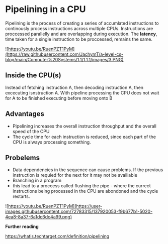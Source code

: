 # Pipelining in a CPU

Pipelining is the process of creating a series of accumlated instructions to continously process instructions across multiple CPUs. Instructions are proccessed parallelly and are overlapping during execution. The **latency**, time taken for a single instruction to be proccessed, remains the same.

![https://youtu.be/RuenPZT1PyM](https://raw.githubusercontent.com/JachymT/a-level-cs-blog/main/Computer%20Systems/1.1/1.1.1/images/3.PNG)

## Inside the CPU(s)
Instead of fetching instruction A, then decoding instruction A, then excecuting isnstruction A. With pipeline processing the CPU does not wait for A to be finished executing before moving onto B

## Advantages
- Pipelining increases the overall instruction throughput and the overall speed of the CPU
- The cycle time for each instruction is reduced, since each part of the CPU is always processing something.

## Probelems
- Data dependencies in the sequence can cause problems. If the previous instruction is requied for the next for it may not be availiable
- Branching in a program 
- this lead to a proccess called flushing the pipe - where the currect instructions being processed in the CPU are abondoned and the cycle restarts.

![https://youtu.be/RuenPZT1PyM](https://user-images.githubusercontent.com/72783315/137920053-f9b677b1-5020-4ea8-8a37-6a1dc6dc4a99.png)

**Further reading**

https://whatis.techtarget.com/definition/pipelining
